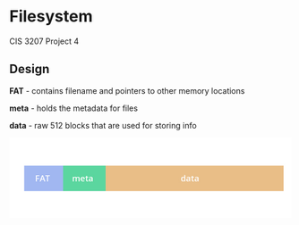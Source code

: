 # Filesystem
CIS 3207 Project 4

## Design

**FAT** - contains filename and pointers to other memory locations

**meta** - holds the metadata for files

**data** - raw 512 blocks that are used for storing info

![img1](/img1.jpg)
